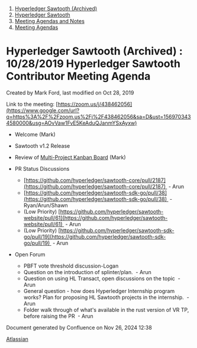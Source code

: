 1. [Hyperledger Sawtooth (Archived)](index.html)
2. [Hyperledger Sawtooth](Hyperledger-Sawtooth_20152342.html)
3. [Meeting Agendas and Notes](Meeting-Agendas-and-Notes_20154206.html)
4. [Meeting Agendas](Meeting-Agendas_20156242.html)

# Hyperledger Sawtooth (Archived) : 10/28/2019 Hyperledger Sawtooth Contributor Meeting Agenda

Created by Mark Ford, last modified on Oct 28, 2019

Link to the meeting: [https://zoom.us/j/438462056](https://www.google.com/url?q=https%3A%2F%2Fzoom.us%2Fj%2F438462056&sa=D&ust=1569703434580000&usg=AOvVaw1FvE5KeAduQJanmYSxAyxw)

- Welcome (Mark)
- Sawtooth v1.2 Release
- Review of [Multi-Project Kanban Board](https://jira.hyperledger.org/secure/RapidBoard.jspa?rapidView=232&projectKey=STL&selectedIssue=STL-1549) (Mark)
- PR Status Discussions
  
  - [https://github.com/hyperledger/sawtooth-core/pull/2187](https://github.com/hyperledger/sawtooth-core/pull/2187)  - Arun
  - [https://github.com/hyperledger/sawtooth-sdk-go/pull/38](https://github.com/hyperledger/sawtooth-sdk-go/pull/38)  - Ryan/Arun/Shawn
  - (Low Priority) [https://github.com/hyperledger/sawtooth-website/pull/61](https://github.com/hyperledger/sawtooth-website/pull/61)  - Arun
  - (Low Priority) [https://github.com/hyperledger/sawtooth-sdk-go/pull/19](https://github.com/hyperledger/sawtooth-sdk-go/pull/19)  - Arun
- Open Forum
  
  - PBFT vote threshold discussion-Logan
  - Question on the introduction of splinter/plan.  - Arun
  - Question on using HL Transact, open discussions on the topic  - Arun
  - General question - how does Hyperledger Internship program works? Plan for proposing HL Sawtooth projects in the internship.  - Arun
  - Folder walk through of what's available in the rust version of VR TP, before raising the PR  - Arun

Document generated by Confluence on Nov 26, 2024 12:38

[Atlassian](http://www.atlassian.com/)
